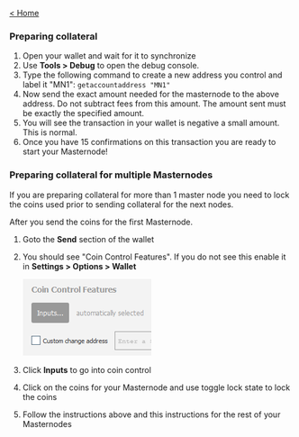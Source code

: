 [< Home](README.md)

### Preparing collateral

1. Open your wallet and wait for it to synchronize
2. Use **Tools > Debug** to open the debug console.
3. Type the following command to create a new address you control and label it "MN1": `getaccountaddress "MN1"`
4. Now send the exact amount needed for the masternode to the above address. 
  Do not subtract fees from this amount. The amount sent must be exactly the specified amount. 
5. You will see the transaction in your wallet is negative a small amount. This is normal.
6. Once you have 15 confirmations on this transaction you are ready to start your Masternode!

### Preparing collateral for multiple Masternodes
If you are preparing collateral for more than 1 master node you need to lock the coins used prior to sending collateral for the next nodes. 

After you send the coins for the first Masternode. 
1. Goto the **Send** section of the wallet
2. You should see "Coin Control Features". If you do not see this enable it in **Settings > Options > Wallet**

    ![CoinControl](CoinControl.PNG)
3. Click **Inputs** to go into coin control
4. Click on the coins for your Masternode and use toggle lock state to lock the coins
5. Follow the instructions above and this instructions for the rest of your Masternodes




